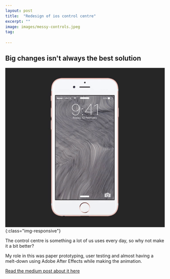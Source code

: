 ```yaml
---
layout: post
title:  "Redesign of ios control centre"
excerpt: ""
image: images/messy-controls.jpeg
tag:

---
```

## Big changes isn't always the best solution

![patch](/images/control_centre.gif){:class="img-responsive"}

The control centre is something a lot of us uses every day, so why not make it a bit better?

My role in this was paper prototyping, user testing and almost having a melt-down using Adobe After Effects while making the animation.

<a href="httpss://medium.com/@TeamCerealKillers/redesigning-the-control-centre-while-losing-control-8bdd0e29894b#.nvn7n774f" target="_blank">Read the medium post about it here</a>